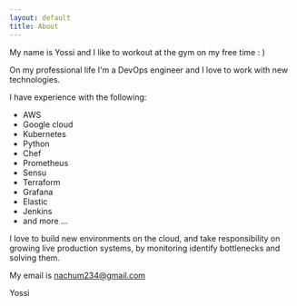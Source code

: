 ```yaml
---
layout: default
title: About
---
```


My name is Yossi and I like to workout at the gym on my free time : )

On my professional life I'm a DevOps engineer and I love to work with new technologies.

I have experience with the following:
* AWS
* Google cloud
* Kubernetes
* Python
* Chef
* Prometheus
* Sensu
* Terraform
* Grafana
* Elastic
* Jenkins
* and more ...

I love to build new environments on the cloud, and take
responsibility on growing live production systems, by monitoring
identify bottlenecks and solving them.

My email is nachum234@gmail.com

Yossi
